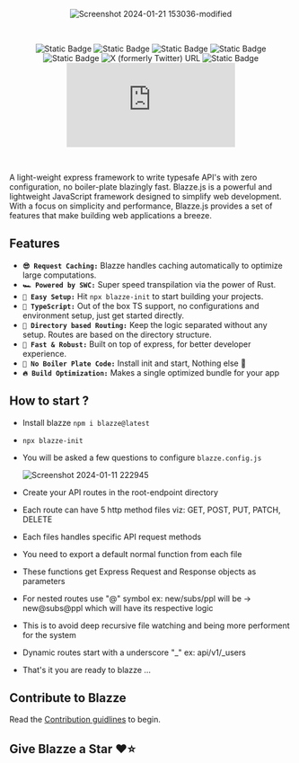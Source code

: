 <div align="center">

  ![Screenshot 2024-01-21 153036-modified](https://github.com/Axnjr/Blazze.js/assets/111436589/cad139ae-a2e0-4f39-9c1a-ee99c63f732a)
  
  <br> 
  
  <a>![Static Badge](https://img.shields.io/badge/TypeSafe-8A28E2)</a> 
  <a>![Static Badge](https://img.shields.io/badge/API%20Dev-%201A18A0)</a> 
  <a>![Static Badge](https://img.shields.io/badge/OpenSource%20-%20%23fff?logoColor=%23fff&labelColor=%23fff&color=%23fff)</a>
  <a>![Static Badge](https://img.shields.io/badge/Express-%20%20%23FF00FF)</a>
  <a>![Static Badge](https://img.shields.io/badge/SWC-%20?logoColor=%23000&color=%2300FFF3)</a>
  ![X (formerly Twitter) URL](https://img.shields.io/twitter/url?url=https%3A%2F%2Ftwitter.com%2FBlazzejs)
  <a>![Static Badge](https://img.shields.io/badge/v.1.2.3%20-%20%230213FF)</a>
  <a>![GitHub commit activity (branch)](https://img.shields.io/github/commit-activity/t/Axnjr/Blazze.js?logoColor=%23000&labelColor=%23F4FF00&color=%23FC9300)</a>

  <br>
  
</div>

A light-weight express framework to write typesafe API's with zero configuration, no boiler-plate blazingly fast. Blazze.js is a powerful and lightweight JavaScript framework designed to simplify web development. With a focus on simplicity and performance, Blazze.js provides a set of features that make building web applications a breeze.

## Features
- __`😎 Request Caching:`__ Blazze handles caching automatically to optimize large computations.
- __`🏎️ Powered by SWC:`__ Super speed transpilation via the power of Rust.
- __`🐣 Easy Setup:`__ Hit `npx blazze-init` to start building your projects.
- __`💪 TypeScript:`__ Out of the box TS support, no configurations and environment setup, just get started directly.
- __`📂 Directory based Routing:`__ Keep the logic separated without any setup. Routes are based on the directory structure.
- __`🚀 Fast & Robust:`__ Built on top of express, for better developer experience.
- __`💫 No Boiler Plate Code:`__ Install init and start, Nothing else 🚀
- __`🔥 Build Optimization:`__ Makes a single optimized bundle for your app

## How to start ? 

- Install blazze `npm i blazze@latest`
- ```npx blazze-init```
- You will be asked a few questions to configure `blazze.config.js`
  
  <img width="" alt="Screenshot 2024-01-11 222945" src="https://github.com/Axnjr/Blazze.js/assets/111436589/c9f09ffe-953e-43a5-bd52-ef2f8ee376e0">
  
- Create your API routes in the root-endpoint directory 
- Each route can have 5 http method files viz: GET, POST, PUT, PATCH, DELETE
- Each files handles specific API request methods
- You need to export a default normal function from each file
- These functions get Express Request and Response objects as parameters
- For nested routes use "@" symbol ex: new/subs/ppl will be -> new@subs@ppl which will have its respective logic
- This is to avoid deep recursive file watching and being more performent for the system
- Dynamic routes start with a underscore "_" ex: api/v1/_users 
- That's it you are ready to blazze ...

## Contribute to Blazze
Read the [Contribution guidlines](https://github.com/Axnjr/Blazze.js/blob/main/contributing.md) to begin.

## Give Blazze a Star ❤️⭐
